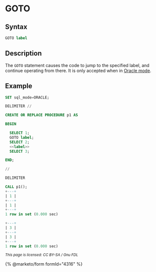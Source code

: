 # GOTO

## Syntax

```sql
GOTO label
```

## Description

The `GOTO` statement causes the code to jump to the specified label, and continue operating from there. It is only accepted when in [Oracle mode](broken-reference).

## Example

```sql
SET sql_mode=ORACLE;

DELIMITER //

CREATE OR REPLACE PROCEDURE p1 AS

BEGIN

  SELECT 1;
  GOTO label;
  SELECT 2;
  <<label>>
  SELECT 3;

END;

//

DELIMITER 

CALL p1();
+---+
| 1 |
+---+
| 1 |
+---+
1 row in set (0.000 sec)

+---+
| 3 |
+---+
| 3 |
+---+
1 row in set (0.000 sec)
```

<sub>_This page is licensed: CC BY-SA / Gnu FDL_</sub>

{% @marketo/form formId="4316" %}

